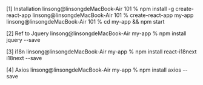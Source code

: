 [1] Installation
  linsong@linsongdeMacBook-Air 101 % npm install -g create-react-app
  linsong@linsongdeMacBook-Air 101 % create-react-app my-app
  linsong@linsongdeMacBook-Air 101 % cd my-app && npm start

[2] Ref to Jquery
  linsong@linsongdeMacBook-Air my-app % npm install jquery --save

[3] i18n
  linsong@linsongdeMacBook-Air my-app % npm install react-i18next i18next --save

[4] Axios
  linsong@linsongdeMacBook-Air my-app % npm install axios --save
